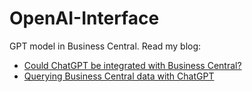 # OpenAI-Interface
GPT model in Business Central. Read my blog:

 - [Could ChatGPT be integrated with Business Central?](https://mariolongo.com/index.php/2023/01/19/could-chatgpt-be-integrated-with-business-central/)
 - [Querying Business Central data with ChatGPT](https://mariolongo.com/index.php/2023/06/13/querying-business-central-data-with-chatgpt/)
